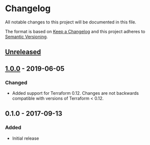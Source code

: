 # Changelog
All notable changes to this project will be documented in this file.

The format is based on [Keep a Changelog](http://keepachangelog.com/en/1.0.0/)
and this project adheres to [Semantic Versioning](http://semver.org/spec/v2.0.0.html).

## [Unreleased]

## [1.0.0] - 2019-06-05
### Changed
- Added support for Terraform 0.12. Changes are not backwards compatible with versions of Terraform &lt; 0.12.

## 0.1.0 - 2017-09-13
### Added
- Initial release

[unreleased]: https://github.com/:azavea/terraform-aws-cross-account-role/compare/v1.0.0...HEAD
[1.0.0]: https://github.com/:azavea/terraform-aws-cross-account-role/compare/v0.1.0...v1.0.0
